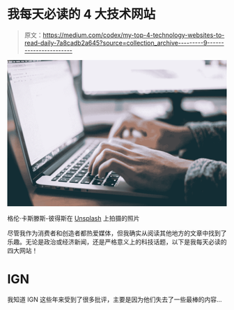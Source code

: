 # 我每天必读的 4 大技术网站

> 原文：<https://medium.com/codex/my-top-4-technology-websites-to-read-daily-7a8cadb2a645?source=collection_archive---------9----------------------->

![](img/48338c6f20a8d77d5d0307ce5404123e.png)

格伦·卡斯滕斯-彼得斯在 [Unsplash](https://unsplash.com?utm_source=medium&utm_medium=referral) 上拍摄的照片

尽管我作为消费者和创造者都热爱媒体，但我确实从阅读其他地方的文章中找到了乐趣。无论是政治或经济新闻，还是严格意义上的科技话题，以下是我每天必读的四大网站！

# IGN

我知道 IGN 这些年来受到了很多批评，主要是因为他们失去了一些最棒的内容…